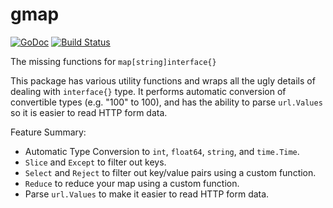 # gmap

[![GoDoc](https://godoc.org/github.com/atedja/gmap?status.svg)](https://godoc.org/github.com/atedja/gmap) [![Build Status](https://travis-ci.org/atedja/gmap.svg?branch=master)](https://travis-ci.org/atedja/gmap)

The missing functions for `map[string]interface{}`

This package has various utility functions and wraps all the ugly details of dealing with `interface{}` type.
It performs automatic conversion of convertible types (e.g. "100" to 100), and has the ability to parse `url.Values` so it is easier to read HTTP form data.

 Feature Summary:

* Automatic Type Conversion to `int`, `float64`, `string`, and `time.Time`.
* `Slice` and `Except` to filter out keys.
* `Select` and `Reject` to filter out key/value pairs using a custom function.
* `Reduce` to reduce your map using a custom function.
* Parse `url.Values` to make it easier to read HTTP form data.
